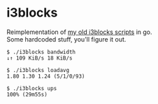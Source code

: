 # i3blocks
Reimplementation of [my old i3blocks scripts][1] in go.  
Some hardcoded stuff, you'll figure it out.

```
$ ./i3blocks bandwidth
↓↑ 109 KiB/s 18 KiB/s

$ ./i3blocks loadavg
1.80 1.30 1.24 (5/1/0/93)

$ ./i3blocks ups
100% (29m55s)

```

[1]: https://github.com/L-P/dotfiles/tree/5d7e6a6ba6e6b6bbdef6630183b0cb924417b697/.local/bin/i3blocks
